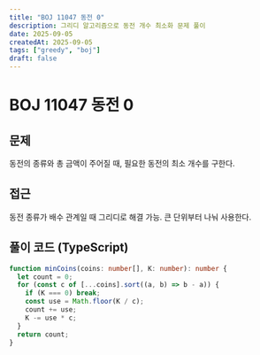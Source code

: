```yaml
---
title: "BOJ 11047 동전 0"
description: 그리디 알고리즘으로 동전 개수 최소화 문제 풀이
date: 2025-09-05
createdAt: 2025-09-05
tags: ["greedy", "boj"]
draft: false
---
```


# BOJ 11047 동전 0

## 문제

동전의 종류와 총 금액이 주어질 때, 필요한 동전의 최소 개수를 구한다.

## 접근

동전 종류가 배수 관계일 때 그리디로 해결 가능. 큰 단위부터 나눠 사용한다.

## 풀이 코드 (TypeScript)

```ts
function minCoins(coins: number[], K: number): number {
  let count = 0;
  for (const c of [...coins].sort((a, b) => b - a)) {
    if (K === 0) break;
    const use = Math.floor(K / c);
    count += use;
    K -= use * c;
  }
  return count;
}
```

